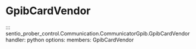 # GpibCardVendor

::: sentio_prober_control.Communication.CommunicatorGpib.GpibCardVendor
handler: python
	options:
		members:
			GpibCardVendor
